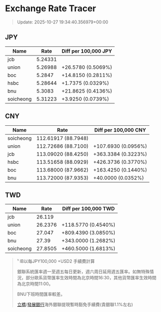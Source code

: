 # Exchange Rate Tracer

> Update: 2025-10-27 19:34:40.356979+00:00

## JPY

| Name      |    Rate | Diff per 100,000 JPY   |
|-----------|---------|------------------------|
| jcb       | 5.24331 |                        |
| union     | 5.26988 | +26.5780 (0.5069%)     |
| boc       | 5.2847  | +14.8150 (0.2811%)     |
| hsbc      | 5.28644 | +1.7375 (0.0329%)      |
| bnu       | 5.3083  | +21.8625 (0.4136%)     |
| soicheong | 5.31223 | +3.9250 (0.0739%)      |

## CNY

| Name      | Rate                | Diff per 100,000 CNY   |
|-----------|---------------------|------------------------|
| soicheong | 112.61917	(88.7948) |                        |
| union     | 112.72686	(88.7100) | +107.6930 (0.0956%)    |
| jcb       | 113.09020	(88.4250) | +363.3384 (0.3223%)    |
| hsbc      | 113.51658	(88.0929) | +426.3736 (0.3770%)    |
| boc       | 113.68000	(87.9662) | +163.4250 (0.1440%)    |
| bnu       | 113.72000	(87.9353) | +40.0000 (0.0352%)     |

## TWD

| Name      |    Rate | Diff per 100,000 TWD   |
|-----------|---------|------------------------|
| jcb       | 26.119  |                        |
| union     | 26.2376 | +118.5770 (0.4540%)    |
| boc       | 27.047  | +809.4390 (3.0850%)    |
| bnu       | 27.39   | +343.0000 (1.2682%)    |
| soicheong | 27.8505 | +460.5000 (1.6813%)    |


> ¹ IB以每JPY100,000 +USD2 手續費計算
>
> 銀聯系統匯率週一至週五每日更新，週六周日延用週五匯率。如無特殊情況，部分歐系貨幣匯率生效時間為北京時間16:30，其他貨幣匯率生效時間為北京時間11:00。
>
> BNU下班時間匯率較差。
>
> [立橋](https://www.wlbank.com.mo/uploads/ueditor/file/20181211/1544536513900230.pdf)/[發展銀行](https://www.mdb.com.mo/Service_Charges_20230728.pdf)海外銀聯提現暫時豁免手續費(貴銀聯1.1%左右)

